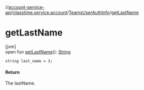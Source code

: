 //[account-service-api](../../../index.md)/[classtime.service.account](../index.md)/[TeamsUserAuthInfo](index.md)/[getLastName](get-last-name.md)

# getLastName

[jvm]\
open fun [getLastName](get-last-name.md)(): [String](https://docs.oracle.com/javase/8/docs/api/java/lang/String.html)

`string last_name = 3;`

#### Return

The lastName.
